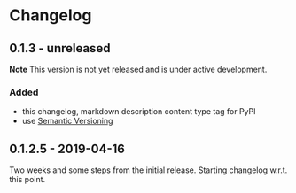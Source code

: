 # Changelog

## 0.1.3 - unreleased

**Note** This version is not yet released and is under active development.

### Added
- this changelog, markdown description content type tag for PyPI
- use [Semantic Versioning](https://semver.org/spec/v2.0.0.html)

## 0.1.2.5 - 2019-04-16
Two weeks and some steps from the initial release. Starting changelog w.r.t. this point.